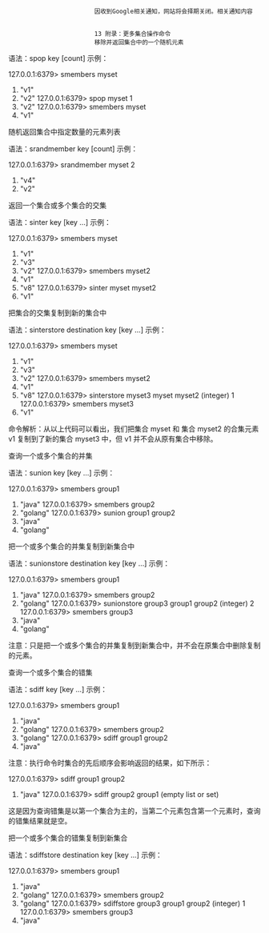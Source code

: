
                            
                            因收到Google相关通知，网站将会择期关闭。相关通知内容
                            
                            
                            13 附录：更多集合操作命令
                            移除并返回集合中的一个随机元素

语法：spop key [count] 示例：

127.0.0.1:6379> smembers myset
1) "v1"
2) "v2"
127.0.0.1:6379> spop myset 1
1) "v2"
127.0.0.1:6379> smembers myset
1) "v1"



随机返回集合中指定数量的元素列表

语法：srandmember key [count] 示例：

127.0.0.1:6379> srandmember myset 2
1) "v4"
2) "v2"



返回一个集合或多个集合的交集

语法：sinter key [key …] 示例：

127.0.0.1:6379> smembers myset
1) "v1"
2) "v3"
3) "v2"
127.0.0.1:6379> smembers myset2
1) "v1"
2) "v8"
127.0.0.1:6379> sinter myset myset2
1) "v1"



把集合的交集复制到新的集合中

语法：sinterstore destination key [key …] 示例：

127.0.0.1:6379> smembers myset
1) "v1"
2) "v3"
3) "v2"
127.0.0.1:6379> smembers myset2
1) "v1"
2) "v8"
127.0.0.1:6379> sinterstore myset3 myset myset2
(integer) 1
127.0.0.1:6379> smembers myset3
1) "v1"



命令解析：从以上代码可以看出，我们把集合 myset 和 集合 myset2 的合集元素 v1 复制到了新的集合 myset3 中，但 v1 并不会从原有集合中移除。

查询一个或多个集合的并集

语法：sunion key [key …] 示例：

127.0.0.1:6379> smembers group1
1) "java"
127.0.0.1:6379> smembers group2
1) "golang"
127.0.0.1:6379> sunion group1 group2
1) "java"
2) "golang"



把一个或多个集合的并集复制到新集合中

语法：sunionstore destination key [key …] 示例：

127.0.0.1:6379> smembers group1
1) "java"
127.0.0.1:6379> smembers group2
1) "golang"
127.0.0.1:6379> sunionstore group3 group1 group2
(integer) 2
127.0.0.1:6379> smembers group3
1) "java"
2) "golang"



注意：只是把一个或多个集合的并集复制到新集合中，并不会在原集合中删除复制的元素。

查询一个或多个集合的错集

语法：sdiff key [key …] 示例：

127.0.0.1:6379> smembers group1
1) "java"
2) "golang"
127.0.0.1:6379> smembers group2
1) "golang"
127.0.0.1:6379> sdiff group1 group2
1) "java"



注意：执行命令时集合的先后顺序会影响返回的结果，如下所示：

127.0.0.1:6379> sdiff group1 group2
1) "java"
127.0.0.1:6379> sdiff group2 group1
(empty list or set)



这是因为查询错集是以第一个集合为主的，当第二个元素包含第一个元素时，查询的错集结果就是空。

把一个或多个集合的错集复制到新集合

语法：sdiffstore destination key [key …] 示例：

127.0.0.1:6379> smembers group1
1) "java"
2) "golang"
127.0.0.1:6379> smembers group2
1) "golang"
127.0.0.1:6379> sdiffstore group3 group1 group2
(integer) 1
127.0.0.1:6379> smembers group3
1) "java"



                        
                        
                            